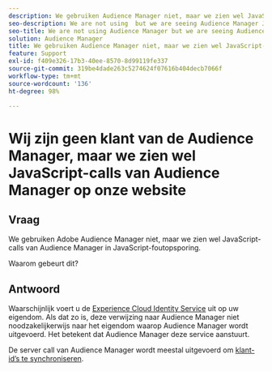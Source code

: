 ```yaml
---
description: We gebruiken Audience Manager niet, maar we zien wel JavaScript-calls van Audience Manager in JavaScript-foutopsporing. Waarom?
seo-description: We are not using  but we are seeing Audience Manager Javascript calls in the Javascript debugger - Why?
seo-title: We are not using Audience Manager but we are seeing Audience Manager Javascript calls in the Javascript debugger - Why?
solution: Audience Manager
title: We gebruiken Audience Manager niet, maar we zien wel JavaScript-calls van Audience Manager in JavaScript-foutopsporing. Waarom?
feature: Support
exl-id: f409e326-17b3-40ee-8570-8d99119fe337
source-git-commit: 319be4dade263c5274624f07616b404decb7066f
workflow-type: tm+mt
source-wordcount: '136'
ht-degree: 98%

---
```


# Wij zijn geen klant van de Audience Manager, maar we zien wel JavaScript-calls van Audience Manager op onze website

## Vraag

We gebruiken Adobe Audience Manager niet, maar we zien wel JavaScript-calls van Audience Manager in JavaScript-foutopsporing.

Waarom gebeurt dit?

## Antwoord

Waarschijnlijk voert u de [Experience Cloud Identity Service](https://experienceleague.adobe.com/docs/id-service/using/home.html?lang=nl-NL) uit op uw eigendom. Als dat zo is, deze verwijzing naar Audience Manager niet noodzakelijkerwijs naar het eigendom waarop Audience Manager wordt uitgevoerd. Het betekent dat Audience Manager deze service aanstuurt.

De server call van Audience Manager wordt meestal uitgevoerd om [klant-id’s te synchroniseren](https://experienceleague.adobe.com/docs/id-service/using/id-service-api/methods/setcustomerids.html?lang=nl-NL).
